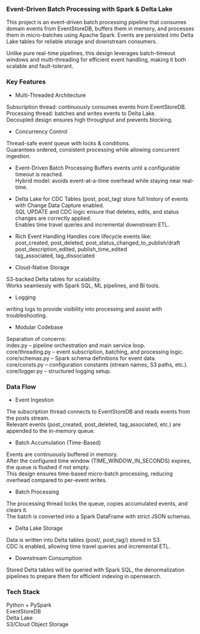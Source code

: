 ### Event-Driven Batch Processing with Spark & Delta Lake ### 

This project is an event-driven batch processing pipeline that consumes domain events from EventStoreDB, buffers them in memory, and processes them in micro-batches using Apache Spark. Events are persisted into Delta Lake tables for reliable storage and downstream consumers.

Unlike pure real-time pipelines, this design leverages batch-timeout windows and multi-threading for efficient event handling, making it both scalable and fault-tolerant.

### Key Features ###

* Multi-Threaded Architecture

Subscription thread: continuously consumes events from EventStoreDB.<br>
Processing thread: batches and writes events to Delta Lake.<br>
Decoupled design ensures high throughput and prevents blocking.<br>

* Concurrency Control

Thread-safe event queue with locks & conditions.<br>
Guarantees ordered, consistent processing while allowing concurrent ingestion.<br>

* Event-Driven Batch Processing
Buffers events until a configurable timeout is reached.<br>
Hybrid model: avoids event-at-a-time overhead while staying near real-time.<br>

* Delta Lake for CDC
Tables (post, post_tag) store full history of events with Change Data Capture enabled.<br>
SQL UPDATE and CDC logic ensure that deletes, edits, and status changes are correctly applied.<br>
Enables time travel queries and incremental downstream ETL.<br>

*  Rich Event Handling
Handles core lifecycle events like:<br>
post_created, post_deleted, post_status_changed_to_publish/draft<br>
post_description_edited, publish_time_edited<br>
tag_associated, tag_dissociated<br>

*  Cloud-Native Storage

S3-backed Delta tables for scalability.<br>
Works seamlessly with Spark SQL, ML pipelines, and BI tools.<br>

* Logging

writing logs to provide visibility into processing and assist with troubleshooting.

* Modular Codebase
  
Separation of concerns:<br>
index.py – pipeline orchestration and main service loop.<br>
core/threading.py – event subscription, batching, and processing logic.<br>
core/schemas.py – Spark schema definitions for event data.<br>
core/consts.py – configuration constants (stream names, S3 paths, etc.).<br>
core/logger.py – structured logging setup.



###  Data Flow ###

* Event Ingestion

The subscription thread connects to EventStoreDB and reads events from the posts stream.<br>
Relevant events (post_created, post_deleted, tag_associated, etc.) are appended to the in-memory queue.<br>

* Batch Accumulation (Time-Based)

Events are continuously buffered in memory.<br>
After the configured time window (TIME_WINDOW_IN_SECONDS) expires, the queue is flushed if not empty.<br>
This design ensures time-based micro-batch processing, reducing overhead compared to per-event writes.<br>

* Batch Processing

The processing thread locks the queue, copies accumulated events, and clears it.<br>
The batch is converted into a Spark DataFrame with strict JSON schemas.<br>


* Delta Lake Storage

Data is written into Delta tables (post/, post_tag/) stored in S3.<br>
CDC is enabled, allowing time travel queries and incremental ETL.<br>

* Downstream Consumption

Stored Delta tables will be queried with Spark SQL, the denormalization pipelines to prepare them for efficient indexing in opensearch.



### Tech Stack ###

Python + PySpark<br>
EventStoreDB<br>
Delta Lake<br>
S3/Cloud Object Storage<br>


